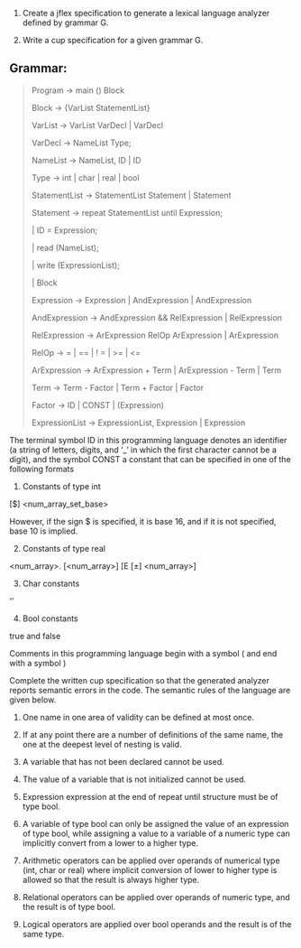 1. Create a jflex specification to generate a lexical language analyzer defined by grammar G.

2. Write a cup specification for a given grammar G.

## Grammar: 

><p>Program → main () Block</p>
><p>Block → {VarList StatementList}</p>
><p>VarList → VarList VarDecl | VarDecl</p>
><p>VarDecl → NameList Type;</p>
><p>NameList → NameList, ID | ID</p>
><p>Type → int | char | real | bool</p>
><p>StatementList → StatementList Statement | Statement</p>
><p>Statement → repeat StatementList until Expression;</p>
><p> | ID = Expression;</p>
><p> | read (NameList);</p>
><p> | write (ExpressionList);</p>
><p> | Block</p>
><p>Expression → Expression |  AndExpression | AndExpression</p>
><p>AndExpression → AndExpression && RelExpression | RelExpression</p>
><p>RelExpression → ArExpression RelOp ArExpression | ArExpression</p>
><p>RelOp →  = | == | ! =  | >= |  <=</p>
><p>ArExpression → ArExpression + Term | ArExpression - Term | Term</p>
><p>Term → Term -  Factor |  Term + Factor | Factor </p>
><p>Factor → ID | CONST | (Expression)
><p>ExpressionList → ExpressionList, Expression | Expression</p>

 
The terminal symbol ID in this programming language denotes an identifier (a string of letters, digits, and ‘_’ in which the first character cannot be a digit), and the symbol CONST a constant that can be specified in one of the following formats


1. Constants of type int

[$] <num_array_set_base>


However, if the sign $ is specified, it is base 16, and if it is not specified, base 10 is implied.

 

2. Constants of type real

<num_array>. [<num_array>] [E [±] <num_array>]
 

3. Char constants

‘<sign>’

 
4. Bool constants

true and false

 

Comments in this programming language begin with a symbol ( and end with a symbol )

 

Complete the written cup specification so that the generated analyzer reports semantic errors in the code. The semantic rules of the language are given below.

 

1. One name in one area of validity can be defined at most once.

2. If at any point there are a number of definitions of the same name, the one at the deepest level of nesting is valid.

2. A variable that has not been declared cannot be used.

3. The value of a variable that is not initialized cannot be used.

4. Expression expression at the end of repeat until structure must be of type bool.

5. A variable of type bool can only be assigned the value of an expression of type bool, while assigning a value to a variable of a numeric type can implicitly convert from a lower to a higher type.

6. Arithmetic operators can be applied over operands of numerical type (int, char or real) where implicit conversion of lower to higher type is allowed so that the result is always higher type.

7. Relational operators can be applied over operands of numeric type, and the result is of type bool.

8. Logical operators are applied over bool operands and the result is of the same type.

